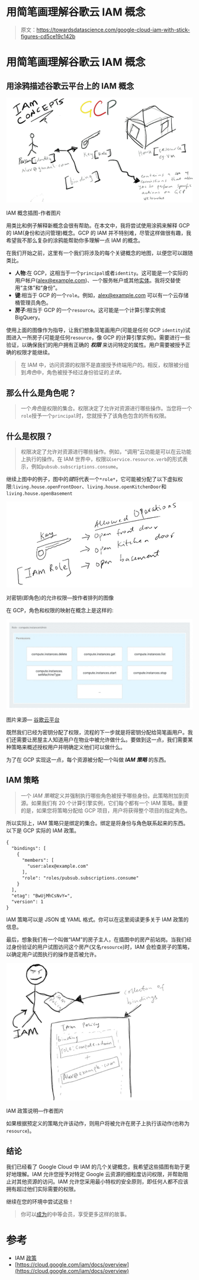 # 用简笔画理解谷歌云 IAM 概念

> 原文：<https://towardsdatascience.com/google-cloud-iam-with-stick-figures-cd5ce19c142b>

# 用简笔画理解谷歌云 IAM 概念

## 用涂鸦描述谷歌云平台上的 IAM 概念

![](img/863b9ce4ad32f2c4f7fac7e7a40d0e0c.png)

IAM 概念插图-作者图片

用类比和例子解释新概念会很有帮助。在本文中，我将尝试使用涂鸦来解释 GCP 的 IAM(身份和访问管理)概念。GCP 的 IAM 并不特别难，尽管这样做很有趣，我希望我不那么复杂的涂鸦能帮助你多理解一点 IAM 的概念。

在我们开始之前，这里有一个我们将涉及的每个关键概念的地图，以便您可以跟随类比。

*   **人物**:在 GCP，这相当于一个`principal`或者`identity`。这可能是一个实际的用户帐户(alex@example.com)、一个服务帐户或其他[实体](https://cloud.google.com/iam/docs/overview#concepts_related_identity)。我将交替使用“主体”和“身份”。
*   **键**:相当于 GCP 的一个`role`。例如，alex@example.com 可以有一个云存储桶管理员角色。
*   **房子**:相当于 GCP 的一个`resource`。这可能是一个计算引擎实例或 BigQuery。

使用上面的图像作为指导，让我们想象简笔画用户(可能是任何 GCP `identity`)试图进入一所房子(可能是任何`resource`，像 GCP 的计算引擎实例)。需要进行一些验证，以确保我们的用户拥有正确的 ***权限*** 来访问特定的属性。用户需要被授予正确的权限才能继续。

> 在 IAM 中，访问资源的权限不是直接授予终端用户的。相反，权限被分组到*角色*中，角色被授予经过身份验证的*主体。*

## 那么什么是角色呢？

> 一个*角色*是权限的集合。权限决定了允许对资源进行哪些操作。当您将一个`role`授予一个`principal`时，您就授予了该角色包含的所有权限。

## 什么是权限？

> 权限决定了允许对资源进行哪些操作。例如，“调用”云功能是可以在云功能上执行的操作。在 IAM 世界中，权限以`service.resource.verb`的形式表示，例如`pubsub.subscriptions.consume`。

继续上图中的例子，图中的*键*将代表一个`*role*`，它可能被分配了以下虚拟权限:`living.house.openFrontDoor`、`living.house.openKitchenDoor`和`living.house.openBasement`

![](img/10893e5dbd5a1ef5cb217437ecd315ab.png)

对密钥(即角色)的允许权限—按作者排列的图像

在 GCP，角色和权限的映射在概念上是这样的:

![](img/1a1206c7315a6c944c4ce91cb3bb2224.png)

图片来源— [谷歌云平台](https://cloud.google.com/iam/docs/overview#roles)

既然我们已经为密钥分配了权限，流程的下一步就是将密钥分配给简笔画用户。我们还需要让房屋主人知道用户在物业中被允许做什么。要做到这一点，我们需要某种策略来概述授权用户并明确定义他们可以做什么。

为了在 GCP 实现这一点，每个资源被分配一个叫做 ***IAM 策略*** 的东西。

## IAM 策略

> 一个 *IAM 策略*定义并强制执行哪些角色被授予哪些身份。此策略附加到资源。如果我们有 20 个计算引擎实例，它们每个都有一个 IAM 策略。重要的是，如果您将策略分配给 GCP 项目，用户将获得整个项目的指定角色。

所以实际上，IAM 策略只是绑定的集合。绑定是将身份与角色联系起来的东西。以下是 GCP 实际的 IAM 政策。

```
{
  "bindings": [
    {
      "members": [
        "user:alex@example.com"
      ],
      "role": "roles/pubsub.subscriptions.consume"
    }
  ],
  "etag": "BwUjMhCsNvY=",
  "version": 1
}
```

IAM 策略可以是 JSON 或 YAML 格式。你可以在这里阅读更多关于 IAM 政策的信息。

最后，想象我们有一个叫做“IAM”的房子主人，在插图中的房产前站岗。当我们经过身份验证的用户试图访问这个房产(又名`resource`)时，IAM 会检查房子的策略，以确定用户试图执行的操作是否被允许。

![](img/3c6f5f0556d80c9016f67afdc9cf887b.png)

IAM 政策说明—作者图片

如果根据预定义的策略允许该动作，则用户将被允许在房子上执行该动作(也称为`resource`)。

## 结论

我们已经看了 Google Cloud 中 IAM 的几个关键概念，我希望这些插图有助于更好地理解。IAM 允许您授予对特定 Google 云资源的细粒度访问权限，并帮助阻止对其他资源的访问。IAM 允许您采用最小特权的安全原则，即任何人都不应该拥有超过他们实际需要的权限。

继续在您的环境中尝试这些！

> 你可以[成为](https://medium.com/@tobisam/membership)的中等会员，享受更多这样的故事。

# 参考

*   IAM [政策](https://cloud.google.com/iam/docs/policies)
*   [https://cloud.google.com/iam/docs/overview](https://cloud.google.com/iam/docs/overview)